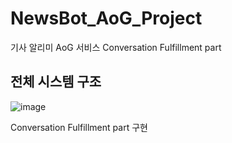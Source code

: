 # NewsBot_AoG_Project
기사 알리미 AoG 서비스 Conversation Fulfillment part 




<h2>전체 시스템 구조</h2>

![image](https://user-images.githubusercontent.com/42290273/93068399-5bee1880-f6b7-11ea-9ad8-e87e8dfb6c45.png)

Conversation Fulfillment part 구현
